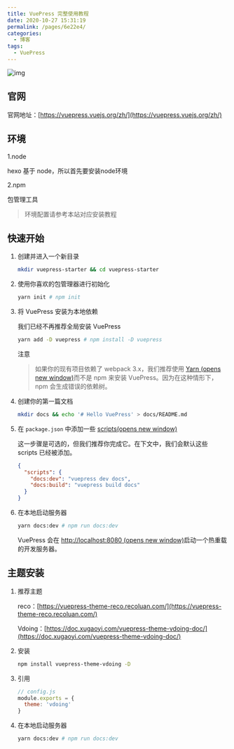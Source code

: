 ```yaml
---
title: VuePress 完整使用教程
date: 2020-10-27 15:31:19
permalink: /pages/6e22e4/
categories:
  - 博客
tags:
  - VuePress
---
```


![img](https://cdn.jsdelivr.net/gh/itzhangbao/supplies/img/20201030155844.png)

## 官网

官网地址：[https://vuepress.vuejs.org/zh/](https://vuepress.vuejs.org/zh/)

<!-- more -->

## 环境

1.node

hexo 基于 node，所以首先要安装node环境

2.npm

包管理工具

> 环境配置请参考本站对应安装教程

## 快速开始

1. 创建并进入一个新目录

   ```bash
   mkdir vuepress-starter && cd vuepress-starter
   ```

2. 使用你喜欢的包管理器进行初始化

   ```bash
   yarn init # npm init
   ```

3. 将 VuePress 安装为本地依赖

   我们已经不再推荐全局安装 VuePress

   ```bash
   yarn add -D vuepress # npm install -D vuepress
   ```

   注意

   > 如果你的现有项目依赖了 webpack 3.x，我们推荐使用 [Yarn (opens new window)](https://classic.yarnpkg.com/zh-Hans/)而不是 npm 来安装 VuePress。因为在这种情形下，npm 会生成错误的依赖树。

4. 创建你的第一篇文档

   ```bash
   mkdir docs && echo '# Hello VuePress' > docs/README.md
   ```

5. 在 `package.json` 中添加一些 [scripts(opens new window)](https://classic.yarnpkg.com/zh-Hans/docs/package-json#toc-scripts)

   这一步骤是可选的，但我们推荐你完成它。在下文中，我们会默认这些 scripts 已经被添加。

   ```json
   {
     "scripts": {
       "docs:dev": "vuepress dev docs",
       "docs:build": "vuepress build docs"
     }
   }
   ```

6. 在本地启动服务器

   ```bash
   yarn docs:dev # npm run docs:dev
   ```

   VuePress 会在 [http://localhost:8080 (opens new window)](http://localhost:8080/)启动一个热重载的开发服务器。

## 主题安装

1. 推荐主题

   reco：[https://vuepress-theme-reco.recoluan.com/](https://vuepress-theme-reco.recoluan.com/)

   Vdoing：[https://doc.xugaoyi.com/vuepress-theme-vdoing-doc/](https://doc.xugaoyi.com/vuepress-theme-vdoing-doc/)

2. 安装

   ```sh
   npm install vuepress-theme-vdoing -D
   ```

3. 引用

   ```js
   // config.js
   module.exports = {
     theme: 'vdoing'
   }
   ```

4. 在本地启动服务器

   ```bash
   yarn docs:dev # npm run docs:dev
   ```
